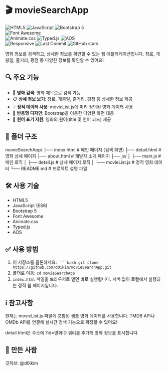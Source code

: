 # 🎬 movieSearchApp

![HTML5](https://img.shields.io/badge/HTML5-E34F26?style=flat&logo=html5&logoColor=white)
![JavaScript](https://img.shields.io/badge/JavaScript-ES6-F7DF1E?style=flat&logo=javascript&logoColor=black)
![Bootstrap 5](https://img.shields.io/badge/Bootstrap-7952B3?style=flat-square&logo=bootstrap&logoColor=white)  
![Font Awesome](https://img.shields.io/badge/Font_Awesome-528DD7?style=flat-square&logo=font-awesome&logoColor=white)  
![Animate.css](https://img.shields.io/badge/Animate.css-FF4081?style=flat-square&logo=css3&logoColor=white) 
![Typed.js](https://img.shields.io/badge/Typed.js-007ACC?style=flat-square&logo=javascript&logoColor=white) 
![AOS](https://img.shields.io/badge/AOS-000000?style=flat-square&logo=css3&logoColor=white)  
![Responsive](https://img.shields.io/badge/Responsive%20Design-%F0%9F%93%8D-blue?style=flat)
![Last Commit](https://img.shields.io/github/last-commit/d0ikim/movieSearchApp?style=flat)
![GitHub stars](https://img.shields.io/github/stars/d0ikim/movieSearchApp?style=social)

영화 정보를 검색하고, 상세한 정보를 확인할 수 있는 웹 애플리케이션입니다.
장르, 개봉일, 줄거리, 평점 등 다양한 정보를 확인할 수 있어요!

## 🔍 주요 기능

- 🎯 **영화 검색**: 영화 제목으로 검색 가능
- 📋 **상세 정보 보기**: 장르, 개봉일, 줄거리, 평점 등 상세한 정보 제공
- 💡 **정적 데이터 사용**: movieList.js에 미리 정의된 영화 데이터 사용
- 📱 **반응형 디자인**: Bootstrap을 이용한 다양한 화면 대응
- 💬 **원어 표기 지원**: 영화의 원어(title 및 언어 코드) 제공

## 📁 폴더 구조
movieSearchApp/
├── index.html # 메인 페이지 (검색 화면)
├── detail.html # 영화 상세 페이지
├── about.html # 개발자 소개 페이지
├── js/
│ ├── main.js # 메인 로직
│ ├── detail.js # 상세 페이지 로직
│ └── movieList.js # 정적 영화 데이터
└── README.md # 프로젝트 설명 파일

## 🛠️ 사용 기술

- HTML5
- JavaScript (ES6)
- Bootstrap 5
- Font Awesome
- Animate.css
- Typed.js
- AOS

## ✅ 사용 방법

1. 이 저장소를 클론하세요:
  ` ```bash
     git clone https://github.com/d0ikim/movieSearchApp.git`
2. 폴더로 이동:
   `cd movieSearchApp`
3. `index.html` 파일을 브라우저로 열면 바로 실행됩니다. 서버 없이 로컬에서 실행되는 정적 웹 페이지입니다.

## ℹ️ 참고사항
현재는 movieList.js 파일에 포함된 샘플 영화 데이터를 사용합니다.
TMDB API나 OMDb API를 연결해 실시간 검색 기능으로 확장할 수 있어요!

detail.html은 주소에 ?id=영화ID 쿼리를 추가해 영화 정보를 표시합니다.

## 👤 만든 사람
깃허브: @d0ikim
